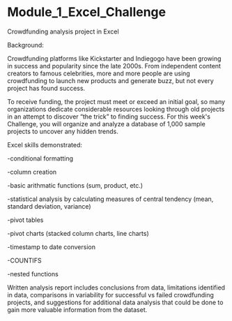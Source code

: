 # Module_1_Excel_Challenge
Crowdfunding analysis project in Excel

Background:

Crowdfunding platforms like Kickstarter and Indiegogo have been growing in success and popularity since the late 2000s. From independent content creators to famous celebrities, more and more people are using crowdfunding to launch new products and generate buzz, but not every project has found success.

To receive funding, the project must meet or exceed an initial goal, so many organizations dedicate considerable resources looking through old projects in an attempt to discover “the trick” to finding success. For this week's Challenge, you will organize and analyze a database of 1,000 sample projects to uncover any hidden trends.

Excel skills demonstrated:

-conditional formatting

-column creation

-basic arithmatic functions (sum, product, etc.)

-statistical analysis by calculating measures of central tendency (mean, standard deviation, variance)

-pivot tables

-pivot charts (stacked column charts, line charts)

-timestamp to date conversion

-COUNTIFS

-nested functions

Written analysis report includes conclusions from data, limitations identified in data, comparisons in variability for successful vs failed crowdfunding projects, and suggestions for additional data analysis that could be done to gain more valuable information from the dataset.
